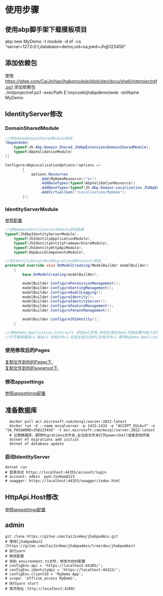 # 使用步骤

## 使用abp脚手架下载模板项目

 abp new MyDemo -t module -d ef -cs "server=127.0.0.1;database=demo;uid=sa;pwd=Jh@123456"  

## 添加依赖包

使用 https://gitee.com/CaiJinHao/jhabpmodule/blob/dev/docs/shell/initprojectref.ps1 添加依赖包  
./initprojectref.ps1 -execPath E:\mycode\jhabpdemo\web -slnName MyDemo  

## IdentityServer修改

### DomainSharedModule

``` C#
//在MyDemoDomainSharedModule修改
[DependsOn(
    typeof(Jh.Abp.Domain.Shared.JhAbpExtensionsDomainSharedModule),
    typeof(AbpValidationModule)
)]

Configure<AbpLocalizationOptions>(options =>
        {
            options.Resources
                .Add<MyDemoResource>("en")
                .AddBaseTypes(typeof(AbpValidationResource))
                .AddBaseTypes(typeof(Jh.Abp.Domain.Localization.JhAbpExtensionsResource))
                .AddVirtualJson("/Localization/MyDemo");
        });
```

### IdentityServerModule

[参照配置](./modules/overwrite/identity/host/Jh.Abp.JhIdentity.IdentityServer/JhIdentityIdentityServerModule.cs)

``` C#
//在MyDemoIdentityServerModule添加依赖
typeof(JhAbpIdentityServerModule),
    typeof(JhIdentityApplicationModule),
    typeof(JhIdentityEntityFrameworkCoreModule),
    typeof(JhIdentityHttpApiModule),
    typeof(AbpQuickComponentsModule),

//在IdentityServerHostMigrationsDbContext添加
protected override void OnModelCreating(ModelBuilder modelBuilder)
    {
        base.OnModelCreating(modelBuilder);

        modelBuilder.ConfigurePermissionManagement();
        modelBuilder.ConfigureSettingManagement();
        modelBuilder.ConfigureAuditLogging();
        modelBuilder.ConfigureIdentity();
        modelBuilder.ConfigureIdentityServer();
        modelBuilder.ConfigureFeatureManagement();
        modelBuilder.ConfigureTenantManagement();

        modelBuilder.ConfigureJhIdentity();
    }

//为MyDemo.Application.Contracts 添加xml文档,并将生成后的xml文档设置为嵌入的资源
//打开类库属性=》输出=》文档文件=》勾选生成包含API文档文件=》填写MyDemo.Application.Contracts.xml=>生成当前类库=》右键生成的文件=》生成操作=》嵌入的资源

```

### 使用修改后的Pages

[复制文件到你的Pages下.](https://gitee.com/CaiJinHao/jhabpmodule/tree/dev/modules/overwrite/identity/host/Jh.Abp.JhIdentity.IdentityServer/Pages)  
[复制文件到你的wwwroot下.](https://gitee.com/CaiJinHao/jhabpmodule/tree/dev/modules/overwrite/identity/host/Jh.Abp.JhIdentity.IdentityServer/wwwroot)  

### 修改appsettings

[参照appsettings配置](https://gitee.com/CaiJinHao/jhabpmodule/blob/dev/modules/overwrite/identity/host/Jh.Abp.JhIdentity.IdentityServer/appsettings.json)  

## 准备数据库

``` shell
  docker pull mcr.microsoft.com/mssql/server:2022-latest
  docker run -d --name mssqlserver -p 1433:1433 -e "ACCEPT_EULA=Y" -e "SA_PASSWORD=Jh@123456" -t mcr.microsoft.com/mssql/server:2022-latest
  # 迁移数据库，删除Migrations文件夹,在当前文件夹打开powershell或者其他终端
  dotnet ef migrations add initial
  dotnet ef database update
```

### 启动IdentityServer

``` shell
dotnet run
# 登录测试 https://localhost:44355/account/login 
# account: admin  pwd:JinHao@123
# swagger: https://localhost:44355/swagger/index.html
```

## HttpApi.Host修改

[参照appsettings配置]()

## admin

``` shell
git clone https://gitee.com/CaiJinHao/jhabpadmin.git
# 使用[jhabpadmin](https://gitee.com/CaiJinHao/jhabpadmin/tree/dev/jhabpadmin)
# 执行yarn 
# 修改配置
# 找到 environment.ts文件，修改为你的配置
# configEnv.api = 'https://localhost:44385/';
# configEnv.identityApi = 'https://localhost:44322/';
# configEnv.clientId = 'MyDemo_App';
# scope: 'offline_access MyDemo',
# 执行yarn start
# 首页地址：http://localhost:4200/
```
